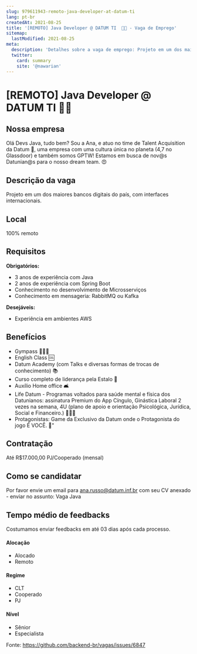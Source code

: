 ```yaml
---
slug: 979611943-remoto-java-developer-at-datum-ti
lang: pt-br
createdAt: 2021-08-25
title: '[REMOTO] Java Developer @ DATUM TI  🚀💜 - Vaga de Emprego'
sitemap:
  lastModified: 2021-08-25
meta:
  description: 'Detalhes sobre a vaga de emprego: Projeto em um dos maiores bancos digitais do país, com interfaces internacionais.'
  twitter:
    card: summary
    site: '@nawarian'
---
```


# [REMOTO] Java Developer @ DATUM TI  🚀💜


## Nossa empresa

Olá Devs Java, tudo bem? Sou a Ana, e atuo no time de Talent Acquisition da Datum 💜, uma empresa com uma cultura única no planeta (4,7 no Glassdoor) e também somos GPTW! Estamos em busca de nov@s Datunian@s para o nosso dream team. 😍

## Descrição da vaga

Projeto em um dos maiores bancos digitais do país, com interfaces internacionais.

## Local

100% remoto

## Requisitos

**Obrigatórios:**
- 3 anos de experiência com Java
- 2 anos de experiência com Spring Boot
- Conhecimento no desenvolvimento de Microsserviços
- Conhecimento em mensageria: RabbitMQ ou Kafka


**Desejáveis:**
- Experiência em ambientes AWS

## Benefícios

- Gympass 🏋🏽‍♀️
- English Class 🆒
- Datum Academy (com Talks e diversas formas de trocas de conhecimento) 📚
- Curso completo de liderança pela Estalo 🎯
- Auxílio Home office 🛋️
- Life Datum - Programas voltados para saúde mental e física dos Datunianos: assinatura Premium do App Cíngulo, Ginástica Laboral 2 vezes na semana, 4U (plano de apoio e orientação Psicológica, Jurídica, Social e Financeiro.) 🧘🏾‍♂️
- Protagonistas: Game da Exclusivo da Datum onde o Protagonista do jogo É VOCÊ. 👾"

## Contratação

Até R$17.000,00 PJ/Cooperado (mensal)

## Como se candidatar

Por favor envie um email para ana.russo@datum.inf.br com seu CV anexado - enviar no assunto: Vaga Java

## Tempo médio de feedbacks

Costumamos enviar feedbacks em até 03 dias após cada processo.

#### Alocação
- Alocado
- Remoto

#### Regime
- CLT
- Cooperado
- PJ

#### Nível
- Sênior
- Especialista




Fonte: https://github.com/backend-br/vagas/issues/6847